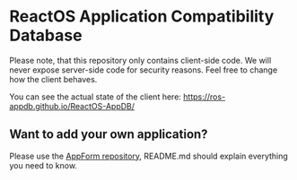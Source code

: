 # ReactOS Application Compatibility Database
Please note, that this repository only contains client-side code. We will never expose server-side code for security reasons. Feel free to change how the client behaves.

You can see the actual state of the client here: https://ros-appdb.github.io/ReactOS-AppDB/

## Want to add your own application?
Please use the [AppForm repository](https://github.com/ROS-AppDB/AppForm), README.md should explain everything you need to know.
